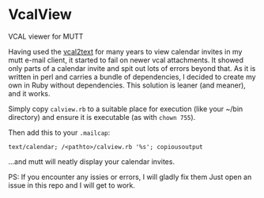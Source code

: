 # VcalView

VCAL viewer for MUTT

Having used the [vcal2text](https://github.com/davebiffuk/vcal2text) for many
years to view calendar invites in my mutt e-mail client, it started to fail on
newer vcal attachments. It showed only parts of a calendar invite and spit out
lots of errors beyond that. As it is written in perl and carries a bundle of
dependencies, I decided to create my own in Ruby without dependencies. This
solution is leaner (and meaner), and it works.

Simply copy `calview.rb` to a suitable place for execution (like your ~/bin
directory) and ensure it is executable (as with `chown 755`).

Then add this to your `.mailcap`:

```
text/calendar; /<pathto>/calview.rb '%s'; copiousoutput
```

...and mutt will neatly display your calendar invites.

PS: If you encounter any issies or errors, I will gladly fix them Just open an
issue in this repo and I will get to work.
